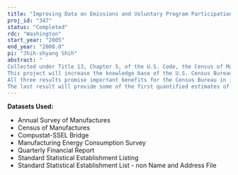 ```yaml
---
title: "Improving Data on Emissions and Voluntary Program Participation and Estimating Relationships among Participation, Emissions, and Other Plant Characteristics"
proj_id: "347"
status: "Completed"
rdc: "Washington"
start_year: "2005"
end_year: "2008.0"
pi: "Jhih-shyang Shih"
abstract: " 
Collected under Title 13, Chapter 5, of the U.S. Code, the Census of Manufactures, Annual Survey of Manufactures, and Manufacturing Energy Consumption survey all contain important information about plant-level activity in the United States and associated material and energy use. Over the past decade, voluntary environmental programs have played an increasingly important role in environmental and energy management. Yet existing programs have been subject to only limited empirical study. An important question is whether participation in these programs is important enough to warrant inclusion in future surveys, analogous to current questions about energy management. 
This project will increase the knowledge base of the U.S. Census Bureau and other researchers and analysts by merging existing data with additional information on emissions and voluntary program participation. First, this project will allow us to examine the impact of voluntary program participation and whether it warrants inclusion in future surveys. Second, the project improves our understanding of plant characteristics and activities while checking the quality of existing data. Third, the merged datasets will allow us to calculate population estimates of emissions and other measures of plant activity with and without the voluntary programs. 
All three results promise important benefits for the Census Bureau in its effort to improve the quality and usefulness of both existing Title 13, Chapter 5 data, as well as future survey instruments. Understanding how program participation interacts with other inputs and outputs can indicate whether participation indicators would be useful in future data collection. Comparisons with newly merged datasets allow for verification of some data elements. Even where direct comparisons are not possible, we can observe anomalies in indirect comparisons (for example, energy use and emissions) that signal a quality issue. As we compute population estimates of plant emissions and activity with and without voluntary programs, we will make use of state-of-the-art sample selection techniques. Such techniques, which are analogous to missing data techniques, could prove useful in other areas of work with Census Bureau data where population estimates are necessary despite significant problems with missing data. Finally, we expect this work to generate suggestions for improved survey design in the future. 
The last result will provide some of the first quantified estimates of voluntary program consequences involving careful attention to sample selection issues. Drawing on experience with EPA’s 33/50 and Climate Wise programs, and DOE’s 1605(b) program, the proposed research will identify program consequences based on competing sample selection approaches that jointly model voluntary program participation and emission outcome. The assumptions inherent in these competing models can alter or reverse estimated population effects. Comparing estimates across models and programs, we expect to draw conclusions that will be more robust and therefore more valuable for future decision-making. "
---
```


**Datasets Used:**

  - Annual Survey of Manufactures 
  - Census of Manufactures 
  - Compustat-SSEL Bridge 
  - Manufacturing Energy Consumption Survey 
  - Quarterly Financial Report 
  - Standard Statistical Establishment Listing 
  - Standard Statistical Establishment List - non Name and Address File 

